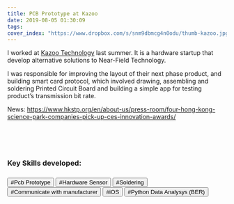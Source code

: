 ```yaml
---
title: PCB Prototype at Kazoo
date: 2019-08-05 01:30:09
tags:
cover_index: "https://www.dropbox.com/s/snm9dbmcg4n0odu/thumb-kazoo.jpg?raw=1"
---
```


I worked at <a href="https://kazootechnology.com/">Kazoo Technology</a> last summer. It is a hardware startup that develop alternative solutions to Near-Field Technology.

I was responsible for improving the layout of their next phase product, and building smart card protocol, which involved drawing, assembling and soldering Printed Circuit Board and building a simple app for testing product’s transmission bit rate.

News:
https://www.hkstp.org/en/about-us/press-room/four-hong-kong-science-park-companies-pick-up-ces-innovation-awards/

<br>
<br>
<br>
<h3>Key Skills developed:<h3>
<button>#Pcb Prototype</button>  <button>#Hardware Sensor</button>  <button>#Soldering</button>  
<button>#Communicate with manufacturer</button>  <button>#iOS</button>  <button>#Python Data Analysys (BER)</button>
<br>
<br>